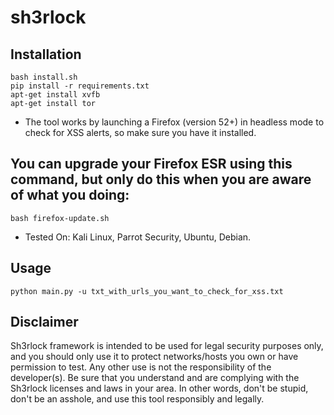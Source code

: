 # sh3rlock

## Installation

```
bash install.sh
pip install -r requirements.txt
apt-get install xvfb
apt-get install tor
```
* The tool works by launching a Firefox (version 52+) in headless mode to check for XSS alerts, so make sure you have it installed.

## You can upgrade your Firefox ESR using this command, but only do this when you are aware of what you doing: 

```
bash firefox-update.sh
```

* Tested On: Kali Linux, Parrot Security, Ubuntu, Debian.

## Usage

```
python main.py -u txt_with_urls_you_want_to_check_for_xss.txt
```

## Disclaimer

Sh3rlock framework is intended to be used for legal security purposes only, and you should only use it to protect networks/hosts you own or have permission to test. Any other use is not the responsibility of the developer(s). Be sure that you understand and are complying with the Sh3rlock licenses and laws in your area. In other words, don't be stupid, don't be an asshole, and use this tool responsibly and legally.
